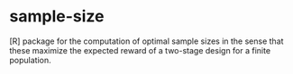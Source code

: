 # sample-size
[R] package for the computation of optimal sample sizes in the sense that these maximize the expected reward of a two-stage design for a finite population.
